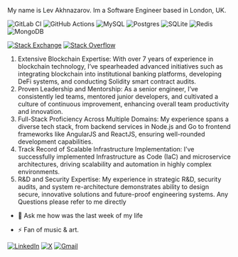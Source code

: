 My name is Lev Akhnazarov. 
Im a Software Engineer based in London, UK.

  
![GitLab CI](https://img.shields.io/badge/gitlab%20ci-%23181717.svg?style=for-the-badge&logo=gitlab&logoColor=white)
![GitHub Actions](https://img.shields.io/badge/github%20actions-%232671E5.svg?style=for-the-badge&logo=githubactions&logoColor=white)
![MySQL](https://img.shields.io/badge/mysql-4479A1.svg?style=for-the-badge&logo=mysql&logoColor=white)
![Postgres](https://img.shields.io/badge/postgres-%23316192.svg?style=for-the-badge&logo=postgresql&logoColor=white)
![SQLite](https://img.shields.io/badge/sqlite-%2307405e.svg?style=for-the-badge&logo=sqlite&logoColor=white)
![Redis](https://img.shields.io/badge/redis-%23DD0031.svg?style=for-the-badge&logo=redis&logoColor=white)
![MongoDB](https://img.shields.io/badge/MongoDB-%234ea94b.svg?style=for-the-badge&logo=mongodb&logoColor=white)

[![Stack Exchange](https://img.shields.io/badge/StackExchange-%23ffffff.svg?style=for-the-badge&logo=StackExchange)](https://stackexchange.com/users/6009434/leva-akhnazarov)
[![Stack Overflow](https://img.shields.io/badge/-Stackoverflow-FE7A16?style=for-the-badge&logo=stack-overflow&logoColor=white)](https://stackoverflow.com/users/4720300/lev-akhnazarov)

  1.	Extensive Blockchain Expertise: With over 7 years of experience in blockchain technology, I’ve spearheaded advanced initiatives such as integrating blockchain into institutional banking platforms, developing DeFi systems, and conducting Solidity smart contract audits.
  2.	Proven Leadership and Mentorship: As a senior engineer, I’ve consistently led teams, mentored junior developers, and cultivated a culture of continuous improvement, enhancing overall team productivity and innovation.
  3.	Full-Stack Proficiency Across Multiple Domains: My experience spans a diverse tech stack, from backend services in Node.js and Go to frontend frameworks like AngularJS and ReactJS, ensuring well-rounded development capabilities.
  4.	Track Record of Scalable Infrastructure Implementation: I’ve successfully implemented Infrastructure as Code (IaC) and microservice architectures, driving scalability and automation in highly complex environments.
  5.	R&D and Security Expertise: My experience in strategic R&D, security audits, and system re-architecture demonstrates ability to design secure, innovative solutions and future-proof engineering systems.
Any Questions please refer to me directly

- 💬 Ask me how was the last week of my life

- ⚡ Fan of music & art.

[![LinkedIn](https://img.shields.io/badge/linkedin-%230077B5.svg?style=for-the-badge&logo=linkedin&logoColor=white)](https://www.linkedin.com/in/levakhnazarov/)
[![X](https://img.shields.io/badge/X-%23000000.svg?style=for-the-badge&logo=X&logoColor=white)](https://twitter.com/LAkhnazaro47040)
[![Gmail](https://img.shields.io/badge/Gmail-D14836?style=for-the-badge&logo=gmail&logoColor=white)](mailto:levakhnazarov@gmail.com)
